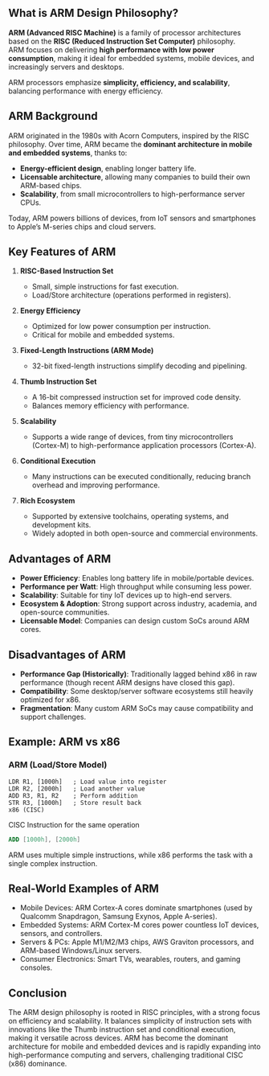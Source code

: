 ## What is ARM Design Philosophy?

**ARM (Advanced RISC Machine)** is a family of processor architectures based on the **RISC (Reduced Instruction Set Computer)** philosophy.  
ARM focuses on delivering **high performance with low power consumption**, making it ideal for embedded systems, mobile devices, and increasingly servers and desktops.

ARM processors emphasize **simplicity, efficiency, and scalability**, balancing performance with energy efficiency.

## ARM Background

ARM originated in the 1980s with Acorn Computers, inspired by the RISC philosophy. Over time, ARM became the **dominant architecture in mobile and embedded systems**, thanks to:

- **Energy-efficient design**, enabling longer battery life.
- **Licensable architecture**, allowing many companies to build their own ARM-based chips.
- **Scalability**, from small microcontrollers to high-performance server CPUs.

Today, ARM powers billions of devices, from IoT sensors and smartphones to Apple’s M-series chips and cloud servers.

## Key Features of ARM

1. **RISC-Based Instruction Set**

   - Small, simple instructions for fast execution.
   - Load/Store architecture (operations performed in registers).

2. **Energy Efficiency**

   - Optimized for low power consumption per instruction.
   - Critical for mobile and embedded systems.

3. **Fixed-Length Instructions (ARM Mode)**

   - 32-bit fixed-length instructions simplify decoding and pipelining.

4. **Thumb Instruction Set**

   - A 16-bit compressed instruction set for improved code density.
   - Balances memory efficiency with performance.

5. **Scalability**

   - Supports a wide range of devices, from tiny microcontrollers (Cortex-M) to high-performance application processors (Cortex-A).

6. **Conditional Execution**

   - Many instructions can be executed conditionally, reducing branch overhead and improving performance.

7. **Rich Ecosystem**

   - Supported by extensive toolchains, operating systems, and development kits.
   - Widely adopted in both open-source and commercial environments.

## Advantages of ARM

- **Power Efficiency**: Enables long battery life in mobile/portable devices.
- **Performance per Watt**: High throughput while consuming less power.
- **Scalability**: Suitable for tiny IoT devices up to high-end servers.
- **Ecosystem & Adoption**: Strong support across industry, academia, and open-source communities.
- **Licensable Model**: Companies can design custom SoCs around ARM cores.

## Disadvantages of ARM

- **Performance Gap (Historically)**: Traditionally lagged behind x86 in raw performance (though recent ARM designs have closed this gap).
- **Compatibility**: Some desktop/server software ecosystems still heavily optimized for x86.
- **Fragmentation**: Many custom ARM SoCs may cause compatibility and support challenges.

## Example: ARM vs x86

### ARM (Load/Store Model)

```armasm
LDR R1, [1000h]   ; Load value into register
LDR R2, [2000h]   ; Load another value
ADD R3, R1, R2    ; Perform addition
STR R3, [1000h]   ; Store result back
x86 (CISC)
```

CISC Instruction for the same operation

```nasm
ADD [1000h], [2000h]
```

ARM uses multiple simple instructions, while x86 performs the task with a single complex instruction.

## Real-World Examples of ARM

- Mobile Devices: ARM Cortex-A cores dominate smartphones (used by Qualcomm Snapdragon, Samsung Exynos, Apple A-series).
- Embedded Systems: ARM Cortex-M cores power countless IoT devices, sensors, and controllers.
- Servers & PCs: Apple M1/M2/M3 chips, AWS Graviton processors, and ARM-based Windows/Linux servers.
- Consumer Electronics: Smart TVs, wearables, routers, and gaming consoles.

## Conclusion

The ARM design philosophy is rooted in RISC principles, with a strong focus on efficiency and scalability.
It balances simplicity of instruction sets with innovations like the Thumb instruction set and conditional execution, making it versatile across devices.
ARM has become the dominant architecture for mobile and embedded devices and is rapidly expanding into high-performance computing and servers, challenging traditional CISC (x86) dominance.
